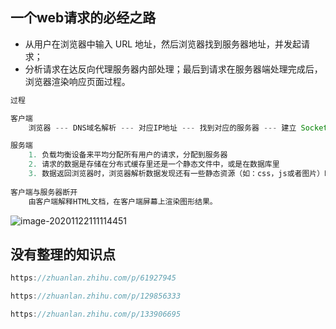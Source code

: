 ## 一个web请求的必经之路

*   从用户在浏览器中输入 URL 地址，然后浏览器找到服务器地址，并发起请求；
*   分析请求在达反向代理服务器内部处理；最后到请求在服务器端处理完成后，浏览器渲染响应页面过程。

```js
过程

客户端
	浏览器 --- DNS域名解析 --- 对应IP地址 --- 找到对应的服务器 --- 建立 Socket 连接 --- 向服务器发送HTTP协议请求包 --- 请求服务器里的资源文

服务端
	1. 负载均衡设备来平均分配所有用户的请求，分配到服务器
    2. 请求的数据是存储在分布式缓存里还是一个静态文件中，或是在数据库里
    3. 数据返回浏览器时，浏览器解析数据发现还有一些静态资源（如：css，js或者图片）时又会发起另外的请求，而这些请求可能会在CDN上，那么CDN服务器又会处理这个用户的请求
    
客户端与服务器断开
	由客户端解释HTML文档，在客户端屏幕上渲染图形结果。
```



![image-20201122111114451](../../../img_source/image-20201122111114451.png)









## 没有整理的知识点

```js
https://zhuanlan.zhihu.com/p/61927945

https://zhuanlan.zhihu.com/p/129856333

https://zhuanlan.zhihu.com/p/133906695
```













































































































